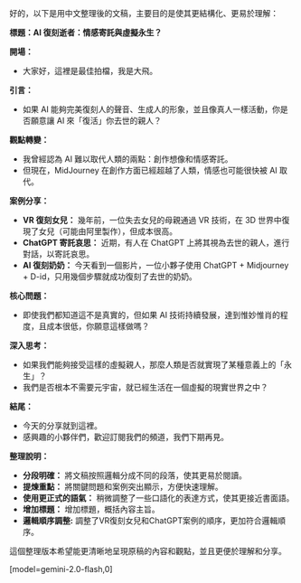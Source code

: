 好的，以下是用中文整理後的文稿，主要目的是使其更結構化、更易於理解：

**標題：AI 復刻逝者：情感寄託與虛擬永生？**

**開場：**

*   大家好，這裡是最佳拍檔，我是大飛。

**引言：**

*   如果 AI 能夠完美復刻人的聲音、生成人的形象，並且像真人一樣活動，你是否願意讓 AI 來「復活」你去世的親人？

**觀點轉變：**

*   我曾經認為 AI 難以取代人類的兩點：創作想像和情感寄託。
*   但現在，MidJourney 在創作方面已經超越了人類，情感也可能很快被 AI 取代。

**案例分享：**

*   **VR 復刻女兒：** 幾年前，一位失去女兒的母親通過 VR 技術，在 3D 世界中復現了女兒（可能由阿里製作），但成本很高。
*   **ChatGPT 寄託哀思：** 近期，有人在 ChatGPT 上將其視為去世的親人，進行對話，以寄託哀思。
*   **AI 復刻奶奶：** 今天看到一個影片，一位小夥子使用 ChatGPT + Midjourney + D-id，只用幾個步驟就成功復刻了去世的奶奶。

**核心問題：**

*   即使我們都知道這不是真實的，但如果 AI 技術持續發展，達到惟妙惟肖的程度，且成本很低，你願意這樣做嗎？

**深入思考：**

*   如果我們能夠接受這樣的虛擬親人，那麼人類是否就實現了某種意義上的「永生」？
*   我們是否根本不需要元宇宙，就已經生活在一個虛擬的現實世界之中？

**結尾：**

*   今天的分享就到這裡。
*   感興趣的小夥伴們，歡迎訂閱我們的頻道，我們下期再見。

**整理說明：**

*   **分段明確：** 將文稿按照邏輯分成不同的段落，使其更易於閱讀。
*   **提煉重點：** 將關鍵問題和案例突出顯示，方便快速理解。
*   **使用更正式的語氣：** 稍微調整了一些口語化的表達方式，使其更接近書面語。
*   **增加標題：** 增加標題，概括內容主旨。
*   **邏輯順序調整:** 調整了VR復刻女兒和ChatGPT案例的順序，更加符合邏輯順序。

這個整理版本希望能更清晰地呈現原稿的內容和觀點，並且更便於理解和分享。

[model=gemini-2.0-flash,0]
